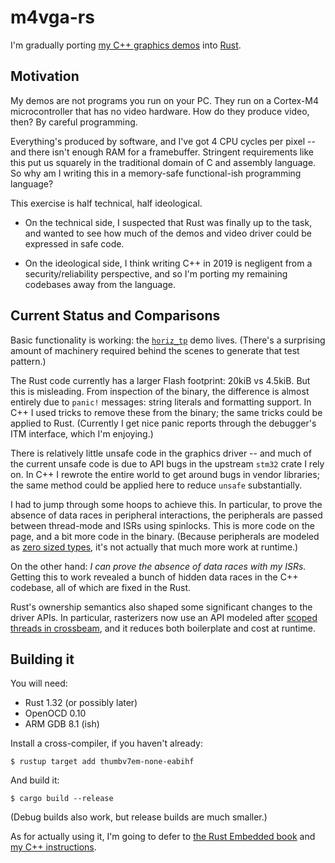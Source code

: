 # m4vga-rs

I'm gradually porting [my C++ graphics demos][1] into [Rust][2].

## Motivation

My demos are not programs you run on your PC. They run on a Cortex-M4
microcontroller that has no video hardware. How do they produce video, then? By
careful programming.

Everything's produced by software, and I've got 4 CPU cycles per pixel -- and
there isn't enough RAM for a framebuffer. Stringent requirements like this put
us squarely in the traditional domain of C and assembly language. So why am I
writing this in a memory-safe functional-ish programming language?

This exercise is half technical, half ideological.

- On the technical side, I suspected that Rust was finally up to the task, and
  wanted to see how much of the demos and video driver could be expressed in
  safe code.

- On the ideological side, I think writing C++ in 2019 is negligent from a
  security/reliability perspective, and so I'm porting my remaining codebases
  away from the language.

## Current Status and Comparisons

Basic functionality is working: the [`horiz_tp`][3] demo lives. (There's a
surprising amount of machinery required behind the scenes to generate that test
pattern.)

The Rust code currently has a larger Flash footprint: 20kiB vs 4.5kiB. But this
is misleading. From inspection of the binary, the difference is almost entirely
due to `panic!` messages: string literals and formatting support. In C++ I used
tricks to remove these from the binary; the same tricks could be applied to
Rust. (Currently I get nice panic reports through the debugger's ITM interface,
which I'm enjoying.)

There is relatively little unsafe code in the graphics driver -- and much of the
current unsafe code is due to API bugs in the upstream `stm32` crate I rely on.
In C++ I rewrote the entire world to get around bugs in vendor libraries; the
same method could be applied here to reduce `unsafe` substantially.

I had to jump through some hoops to achieve this. In particular, to prove the
absence of data races in peripheral interactions, the peripherals are passed
between thread-mode and ISRs using spinlocks. This is more code on the page, and
a bit more code in the binary. (Because peripherals are modeled as [zero sized
types][4], it's not actually that much more work at runtime.)

On the other hand: *I can prove the absence of data races with my ISRs.* Getting
this to work revealed a bunch of hidden data races in the C++ codebase, all of
which are fixed in the Rust.

Rust's ownership semantics also shaped some significant changes to the driver
APIs. In particular, rasterizers now use an API modeled after [scoped threads in
crossbeam][5], and it reduces both boilerplate and cost at runtime.

## Building it

You will need:

- Rust 1.32 (or possibly later)
- OpenOCD 0.10
- ARM GDB 8.1 (ish)

Install a cross-compiler, if you haven't already:

```shell
$ rustup target add thumbv7em-none-eabihf
```

And build it:

```shell
$ cargo build --release
```

(Debug builds also work, but release builds are much smaller.)

As for actually using it, I'm going to defer to [the Rust Embedded book][6] and
[my C++ instructions][7].

[1]: https://github.com/cbiffle/m4vgalib-demos
[2]: https://rust-lang.org
[3]: src/bin/horiz_tp.rs
[4]: https://doc.rust-lang.org/nomicon/exotic-sizes.html
[5]: https://docs.rs/crossbeam/0.7.1/crossbeam/thread/
[6]: https://rust-embedded.github.io/book
[7]: https://github.com/cbiffle/m4vgalib-demos/blob/master/README.mkdn#connections
